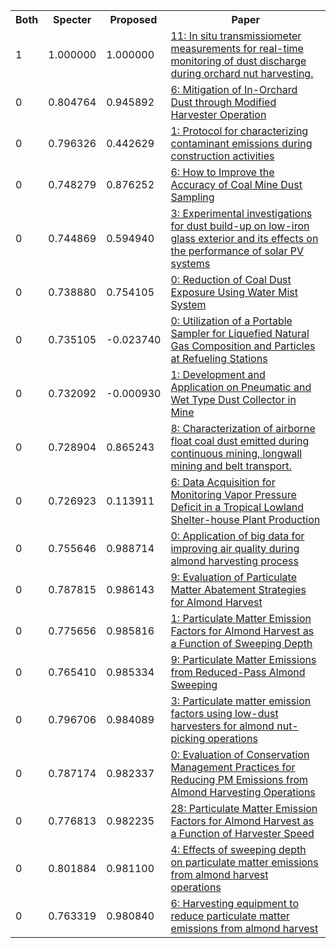 <html><table><tr>
<th>Both</th>
<th>Specter</th>
<th>Proposed</th>
<th>Paper</th>
</tr>
<tr>
<td>1</td>
<td>1.000000</td>
<td>1.000000</td>
<td><a href="https://www.semanticscholar.org/paper/fa4edf61adb4b230bb2501c18f637b953794dcb9">11: In situ transmissiometer measurements for real-time monitoring of dust discharge during orchard nut harvesting.</a></td>
</tr>
<tr>
<td>0</td>
<td>0.804764</td>
<td>0.945892</td>
<td><a href="https://www.semanticscholar.org/paper/c6de4a2fc727bfd1a9e3fb14b7541aef61ede807">6: Mitigation of In-Orchard Dust through Modified Harvester Operation</a></td>
</tr>
<tr>
<td>0</td>
<td>0.796326</td>
<td>0.442629</td>
<td><a href="https://www.semanticscholar.org/paper/d4cb564bfa7598d8597ede5e2d788f5e97ebfb01">1: Protocol for characterizing contaminant emissions during construction activities</a></td>
</tr>
<tr>
<td>0</td>
<td>0.748279</td>
<td>0.876252</td>
<td><a href="https://www.semanticscholar.org/paper/91a2b50fdc8597d176e9fdee60e364e0912593fd">6: How to Improve the Accuracy of Coal Mine Dust Sampling</a></td>
</tr>
<tr>
<td>0</td>
<td>0.744869</td>
<td>0.594940</td>
<td><a href="https://www.semanticscholar.org/paper/fde55922eb1e43c6bb14dabfab5214ae66dec281">3: Experimental investigations for dust build-up on low-iron glass exterior and its effects on the performance of solar PV systems</a></td>
</tr>
<tr>
<td>0</td>
<td>0.738880</td>
<td>0.754105</td>
<td><a href="https://www.semanticscholar.org/paper/3512f56adffa5090c67c787d80a6757292ca13b7">0: Reduction of Coal Dust Exposure Using Water Mist System</a></td>
</tr>
<tr>
<td>0</td>
<td>0.735105</td>
<td>-0.023740</td>
<td><a href="https://www.semanticscholar.org/paper/57b715c94db58893aa1631a80ee4fc4770d07ee5">0: Utilization of a Portable Sampler for Liquefied Natural Gas Composition and Particles at Refueling Stations</a></td>
</tr>
<tr>
<td>0</td>
<td>0.732092</td>
<td>-0.000930</td>
<td><a href="https://www.semanticscholar.org/paper/abcd2c1abe8d32e89f4a45ab6df751bc599b1f6e">1: Development and Application on Pneumatic and Wet Type Dust Collector in Mine</a></td>
</tr>
<tr>
<td>0</td>
<td>0.728904</td>
<td>0.865243</td>
<td><a href="https://www.semanticscholar.org/paper/ac9caba1dc4deac42ecbb1e4c88e35542dfa9a47">8: Characterization of airborne float coal dust emitted during continuous mining, longwall mining and belt transport.</a></td>
</tr>
<tr>
<td>0</td>
<td>0.726923</td>
<td>0.113911</td>
<td><a href="https://www.semanticscholar.org/paper/a71305b45bf5378c2fc96fafac1e472a4f7a7f2b">6: Data Acquisition for Monitoring Vapor Pressure Deficit in a Tropical Lowland Shelter-house Plant Production</a></td>
</tr>
<tr>
<td>0</td>
<td>0.755646</td>
<td>0.988714</td>
<td><a href="https://www.semanticscholar.org/paper/161e22e75cb125b32a3c29a1108933ce1209295e">0: Application of big data for improving air quality during almond harvesting process</a></td>
</tr>
<tr>
<td>0</td>
<td>0.787815</td>
<td>0.986143</td>
<td><a href="https://www.semanticscholar.org/paper/ceda84445c393af2aa2754397ec2125b3c5461fe">9: Evaluation of Particulate Matter Abatement Strategies for Almond Harvest</a></td>
</tr>
<tr>
<td>0</td>
<td>0.775656</td>
<td>0.985816</td>
<td><a href="https://www.semanticscholar.org/paper/32c70648dcb2c551f5fa153ac7112d9f8fe343ee">1: Particulate Matter Emission Factors for Almond Harvest as a Function of Sweeping Depth</a></td>
</tr>
<tr>
<td>0</td>
<td>0.765410</td>
<td>0.985334</td>
<td><a href="https://www.semanticscholar.org/paper/c3501f65945db61c7b22f706928e761f3d487452">9: Particulate Matter Emissions from Reduced-Pass Almond Sweeping</a></td>
</tr>
<tr>
<td>0</td>
<td>0.796706</td>
<td>0.984089</td>
<td><a href="https://www.semanticscholar.org/paper/3c3fadf6bc4ac8ad837369b835d24c02eeadc8ff">3: Particulate matter emission factors using low-dust harvesters for almond nut-picking operations</a></td>
</tr>
<tr>
<td>0</td>
<td>0.787174</td>
<td>0.982337</td>
<td><a href="https://www.semanticscholar.org/paper/b1d51606861fbe80504367ca7e1e135cf1f050c3">0: Evaluation of Conservation Management Practices for Reducing PM Emissions from Almond Harvesting Operations</a></td>
</tr>
<tr>
<td>0</td>
<td>0.776813</td>
<td>0.982235</td>
<td><a href="https://www.semanticscholar.org/paper/88376b44e37595cfd000f0d998b8b3a5d23a69cc">28: Particulate Matter Emission Factors for Almond Harvest as a Function of Harvester Speed</a></td>
</tr>
<tr>
<td>0</td>
<td>0.801884</td>
<td>0.981100</td>
<td><a href="https://www.semanticscholar.org/paper/c04a12eb3c5ec7f6dd80a465215e1c859e7f8b54">4: Effects of sweeping depth on particulate matter emissions from almond harvest operations</a></td>
</tr>
<tr>
<td>0</td>
<td>0.763319</td>
<td>0.980840</td>
<td><a href="https://www.semanticscholar.org/paper/e02bb58edeb04010a0e1bd7b0f4d5aee5e76d7db">6: Harvesting equipment to reduce particulate matter emissions from almond harvest</a></td>
</tr>
</table></html>
